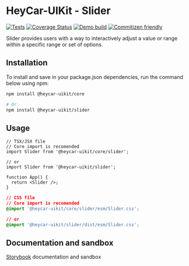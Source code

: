 # HeyCar-UIKit - Slider

[![Tests](https://github.com/hey-car/heycar-uikit/actions/workflows/build.yml/badge.svg)](https://github.com/hey-car/heycar-uikit/actions/workflows/build.yml)
[![Coverage Status](https://coveralls.io/repos/github/hey-car/heycar-uikit/badge.svg)](https://coveralls.io/github/hey-car/heycar-uikit)
[![Demo build](https://github.com/hey-car/heycar-uikit/actions/workflows/main.yml/badge.svg)](https://github.com/hey-car/heycar-uikit/actions/workflows/main.yml)
[![Commitizen friendly](https://img.shields.io/badge/commitizen-friendly-brightgreen.svg)](http://commitizen.github.io/cz-cli/)

Slider provides users with a way to interactively adjust a value or range within a specific range or set of options.

## Installation

To install and save in your package.json dependencies, run the command below using npm:

```bash
npm install @heycar-uikit/core

# Or
npm install @heycar-uikit/slider
```

## Usage

```tsx
// TSX/JSX file
// Core import is recomended
import Slider from '@heycar-uikit/core/slider';

// or
import Slider from '@heycar-uikit/slider';

function App() {
  return <Slider />;
}
```

```css
// CSS file
// Core import is recomended
@import '@heycar-uikit/core/slider/esm/Slider.css';

// or
@import '@heycar-uikit/slider/dist/esm/Slider.css';
```

## Documentation and sandbox

[Storybook](https://hey-car.github.io/heycar-uikit/main/?path=/docs/components-molecules-breadcrumbs--breadcrumbs) documentation and sandbox
